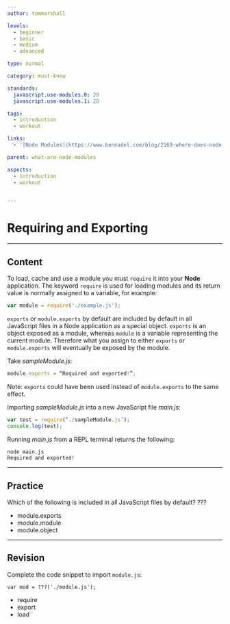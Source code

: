 ```yaml
---
author: tommarshall

levels:
  - beginner
  - basic
  - medium
  - advanced

type: normal

category: must-know

standards:
  javascript.use-modules.0: 20
  javascript.use-modules.1: 20

tags:
  - introduction
  - workout

links:
  - '[Node Modules](https://www.bennadel.com/blog/2169-where-does-node-js-and-require-look-for-modules.htm){website}'

parent: what-are-node-modules

aspects:
  - introduction
  - workout


---
```

# Requiring and Exporting

---
## Content

To load, cache and use a module you must `require` it into your **Node** application. The keyword `require` is used for loading modules and its return value is normally assigned to a variable, for example:

```javascript
var module = require('./example.js');
```

`exports` or `module.exports` by default are included by default in all JavaScript files in a Node application as a special object. `exports` is an object exposed as a module, whereas `module` is a variable representing the current module. Therefore what you assign to either `exports` or `module.exports` will eventually be exposed by the module.

Take *sampleModule.js*:
```javascript
module.exports = “Required and exported!”;
```
Note: `exports`  could have been used instead of `module.exports` to the same effect.

Importing *sampleModule.js* into a new JavaScript file *main.js*:
```javascript
var test = require(‘./sampleModule.js’);
console.log(test);
```
Running *main.js* from a REPL terminal returns the following:
```bash
node main.js
Required and exported!
```

---
## Practice

Which of the following is included in all JavaScript files by default?
???

* module.exports
* module.module
* module.object

---
## Revision

Complete the code snippet to import `module.js`:
```
var mod = ???('./module.js');
```

* require
* export
* load
 
